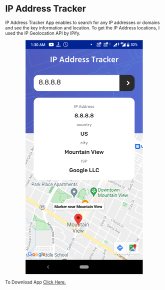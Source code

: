 # IP Address Tracker
IP Address Tracker App enables to search for any IP addresses or domains and see the key information and location. To get the IP Address locations, I used the IP Geolocation API by IPify.

<p align="center">
<img src=https://github.com/saigoud25/IP-Addredd-Tracker/blob/main/Screenshot_20210923-013058.png width="375" height="750"/>
</p>

To Download App <a href="https://github.com/saigoud25/IP-Address-Tracker_/blob/main/IP%20Address%20Tracker.apk?raw=true">Click Here.</a>
